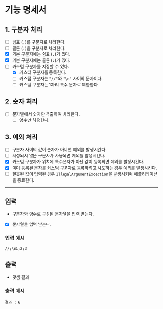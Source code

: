 # 기능 명세서


## 1. 구분자 처리
- [ ] 쉼표 (`,`)를 구분자로 처리한다.
- [ ] 콜론 (`:`)을 구분자로 처리한다.
- [x] 기본 구분자에는 쉼표 (`,`)가 있다.
- [x] 기본 구분자에는 콜론 (`:`)가 있다.
- [ ] 커스텀 구분자를 지정할 수 있다.
  - [x] 커스터 구분자를 등록한다. 
  - [ ] 커스텀 구분자는 `"//"`와 `"\n"` 사이의 문자이다.
  - [ ] 커스텀 구분자는 1자리 특수 문자로 제한한다.

## 2. 숫자 처리
- [ ] 문자열에서 숫자만 추출하여 처리한다.
    - [ ] 양수만 허용한다.

## 3. 예외 처리
- [ ] 구분자 사이의 값이 숫자가 아니면 예외를 발생시킨다.
- [ ] 지정되지 않은 구분자가 사용되면 예외를 발생시킨다.
- [x] 커스텀 구분자가 위치에 특수문자가 아닌 값이 등록되면 예외를 발생시킨다.
- [x] 이미 등록된 문자를 커스텀 구분자로 등록하려고 시도하는 경우 예외를 발생시킨다.
- [ ] 잘못된 값이 입력된 경우 `IllegalArgumentException`을 발생시키며 애플리케이션을 종료한다.

---

## 입력
- 구분자와 양수로 구성된 문자열을 입력 받는다.
- [x] 문자열을 입력 받는다.

### 입력 예시
```text
//;\n1;2;3
```

## 출력
- 덧셈 결과

### 출력 예시
```text
결과 : 6
```

